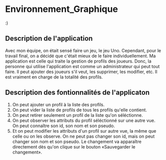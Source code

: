 # Environnement_Graphique
:)
## Description de l'application
Avec mon équipe, on était sensé faire un jeu, le jeu Uno. Cependant, pour le travail final, on a décidé que c'était mieux de le faire individuellement.
Ma application est celle qui traite la gestion de profils des joueurs. Donc, la personne qui utilise l'application est comme un administrateur qui peut
tout faire. Il peut ajouter des joueurs s'il veut, les supprimer, les modifier, etc.
Il est vraiment en charge de la totalité des profils.

## Description des fontionnalités de l'applicaton
1. On peut ajouter un profil à la liste des profils.
2. On peut vider la liste de profils de tous les profils qu'elle contient.
3. On peut retirer seulement un profil de la liste qu'on séléctionne.
4. On peut observer les attributs du profil séléctionné sur une autre vue. On peut connaître son id, son nom et son pseudo.
5. Et on peut modifier les attributs d'un profil sur autre vue, la même que celle ou on les observe. On ne peut pas changer son id, mais on peut changer son nom et son pseudo. Le changement va apparaître directement dès qu'on clique sur le bouton «Sauvegarder le changement».